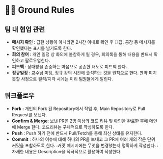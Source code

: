 # 👩‍💻 Ground Rules
## 팀 내 협업 관련
- **메시지 확인** : 급한 상황이 아니라면 2시간 이내로 확인 후 대답, 공감 등 메시지를 확인했다는 표시를 남기도록 한다.
- **회의 참여** : 개인 일정 상 화의에 불참하게 될 경우, 회의록을 통해 내용을 반드시 확인하고 팔로우업한다.
- **피드백** : 상대방을 존중하는 마음으로 공손한 태도로 피드백 한다.
- **정규일정** : 교수님 미팅, 정규 강의 시간에 출석하는 것을 원칙으로 한다. 만약 피치 못할 사정으로 결석/지각 시에는 미리 팀원들에게 알린다.

## 워크플로우
- **Fork** : 개인의 Fork 된 Repository에서 작업 후, Main Repository로 Pull Request를 보낸다.
- **Confirm & Merge**: 보낸 PR은 2명 이상의 코드 리뷰 및 확인을 완료한 후에 메인에 Merge 한다. 코드리뷰는 구체적으로 작성하도록 한다.
- **Push** : Push 하기 전에 반드시 Pull/Fetch를 통해 최신 상태를 유지한다.
- **Commit** : 하나의 이슈에 대해 하나의 PR을 보내고 그 PR에 여러 개의 작은 단위 커밋을 포함하도록 한다.
:커밋 메시지에는 무엇을 변경했는지 명확하게 작성한다.
:자세한 내용은 Description을 적극적으로 활용하여 작성한다.
